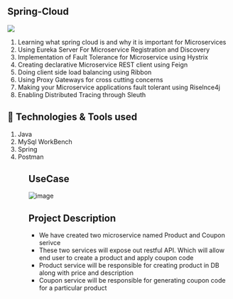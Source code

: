 ## Spring-Cloud
<img src="https://pbs.twimg.com/profile_images/1235936519032049665/dBCF5aOn_400x400.png">
<ol>
<li> Learning what spring cloud is and why it is important for Microservices
<li> Using Eureka Server For Microservice Registration and Discovery
<li> Implementation of Fault Tolerance for  Microservice using Hystrix
<li> Creating declarative Microservice REST client using Feign
<li> Doing client side load balancing using Ribbon
<li> Using Proxy Gateways for cross cutting concerns
<li> Making your Microservice applications fault tolerant using Riselnce4j
<li> Enabling Distributed Tracing through Sleuth
</ol>

## 🔧 Technologies & Tools used
<ol>
  <li> Java 
  <li> MySql WorkBench
  <li> Spring 
  <li> Postman <ol>
 
## **UseCase**
![image](https://user-images.githubusercontent.com/53232818/153456430-3cab3ef6-7cc6-4759-b253-5c5bc7865cd8.png)
    
 ## **Project Description**
 <ul>
   <li> We have created two microservice named Product and Coupon serivce </li>
   <li> These two services will expose out restful API. Which will allow end user to create a product and apply coupon code</li>
   <li> Product service will be responsible for creating product in DB along with price and description </li>
   <li> Coupon service will be responsible for generating coupon code for a particular product </li>
   <ul>
